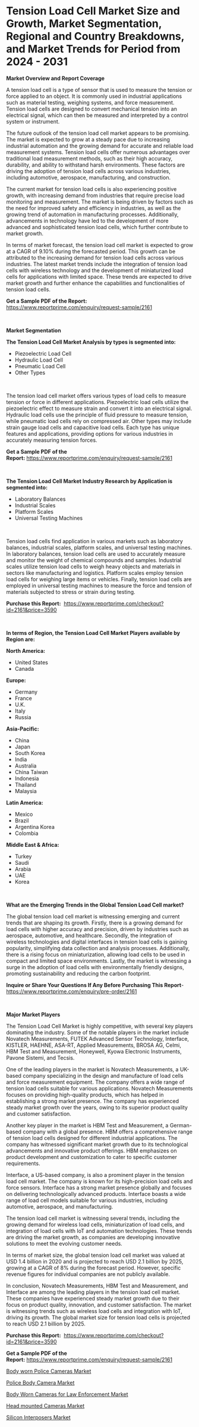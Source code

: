 <p><h1>Tension Load Cell Market Size and Growth, Market Segmentation, Regional and Country Breakdowns, and Market Trends for Period from 2024 -  2031</h1></p><p><strong>Market Overview and Report Coverage</strong></p>
<p><p>A tension load cell is a type of sensor that is used to measure the tension or force applied to an object. It is commonly used in industrial applications such as material testing, weighing systems, and force measurement. Tension load cells are designed to convert mechanical tension into an electrical signal, which can then be measured and interpreted by a control system or instrument.</p><p>The future outlook of the tension load cell market appears to be promising. The market is expected to grow at a steady pace due to increasing industrial automation and the growing demand for accurate and reliable load measurement systems. Tension load cells offer numerous advantages over traditional load measurement methods, such as their high accuracy, durability, and ability to withstand harsh environments. These factors are driving the adoption of tension load cells across various industries, including automotive, aerospace, manufacturing, and construction.</p><p>The current market for tension load cells is also experiencing positive growth, with increasing demand from industries that require precise load monitoring and measurement. The market is being driven by factors such as the need for improved safety and efficiency in industries, as well as the growing trend of automation in manufacturing processes. Additionally, advancements in technology have led to the development of more advanced and sophisticated tension load cells, which further contribute to market growth.</p><p>In terms of market forecast, the tension load cell market is expected to grow at a CAGR of 9.10% during the forecasted period. This growth can be attributed to the increasing demand for tension load cells across various industries. The latest market trends include the integration of tension load cells with wireless technology and the development of miniaturized load cells for applications with limited space. These trends are expected to drive market growth and further enhance the capabilities and functionalities of tension load cells.</p></p>
<p><strong>Get a Sample PDF of the Report:</strong> <a href="https://www.reportprime.com/enquiry/request-sample/2161">https://www.reportprime.com/enquiry/request-sample/2161</a></p>
<p>&nbsp;</p>
<p><strong>Market Segmentation</strong></p>
<p><strong>The Tension Load Cell Market Analysis by types is segmented into:</strong></p>
<p><ul><li>Piezoelectric Load Cell</li><li>Hydraulic Load Cell</li><li>Pneumatic Load Cell</li><li>Other Types</li></ul></p>
<p>&nbsp;</p>
<p><p>The tension load cell market offers various types of load cells to measure tension or force in different applications. Piezoelectric load cells utilize the piezoelectric effect to measure strain and convert it into an electrical signal. Hydraulic load cells use the principle of fluid pressure to measure tension, while pneumatic load cells rely on compressed air. Other types may include strain gauge load cells and capacitive load cells. Each type has unique features and applications, providing options for various industries in accurately measuring tension forces.</p></p>
<p><strong>Get a Sample PDF of the Report:</strong>&nbsp;<a href="https://www.reportprime.com/enquiry/request-sample/2161">https://www.reportprime.com/enquiry/request-sample/2161</a></p>
<p>&nbsp;</p>
<p><strong>The Tension Load Cell Market Industry Research by Application is segmented into:</strong></p>
<p><ul><li>Laboratory Balances</li><li>Industrial Scales</li><li>Platform Scales</li><li>Universal Testing Machines</li></ul></p>
<p>&nbsp;</p>
<p><p>Tension load cells find application in various markets such as laboratory balances, industrial scales, platform scales, and universal testing machines. In laboratory balances, tension load cells are used to accurately measure and monitor the weight of chemical compounds and samples. Industrial scales utilize tension load cells to weigh heavy objects and materials in sectors like manufacturing and logistics. Platform scales employ tension load cells for weighing large items or vehicles. Finally, tension load cells are employed in universal testing machines to measure the force and tension of materials subjected to stress or strain during testing.</p></p>
<p><strong>Purchase this Report:</strong>&nbsp; <a href="https://www.reportprime.com/checkout?id=2161&price=3590">https://www.reportprime.com/checkout?id=2161&price=3590</a></p>
<p>&nbsp;</p>
<p><strong>In terms of Region, the Tension Load Cell Market Players available by Region are:</strong></p>
<p>
    <p> <strong> North America: </strong>
        <ul>
            <li>United States</li>
            <li>Canada</li>
        </ul>
        </p> 
    <p> <strong> Europe: </strong>
        <ul>
            <li>Germany</li>
            <li>France</li>
            <li>U.K.</li>
            <li>Italy</li>
            <li>Russia</li>
        </ul>
        </p> 
    <p> <strong> Asia-Pacific: </strong>
        <ul>
            <li>China</li>
            <li>Japan</li>
            <li>South Korea</li>
            <li>India</li>
            <li>Australia</li>
            <li>China Taiwan</li>
            <li>Indonesia</li>
            <li>Thailand</li>
            <li>Malaysia</li>
        </ul>
        </p> 
    <p> <strong> Latin America: </strong>
        <ul>
            <li>Mexico</li>
            <li>Brazil</li>
            <li>Argentina Korea</li>
            <li>Colombia</li>
        </ul>
        </p> 
    <p> <strong> Middle East & Africa: </strong>
        <ul>
            <li>Turkey</li>
            <li>Saudi</li>
            <li>Arabia</li>
            <li>UAE</li>
            <li>Korea</li>
        </ul>
    </p>
    </p>
<p>&nbsp;</p>
<p><strong>What are the Emerging Trends in the Global Tension Load Cell market?</strong></p>
<p><p>The global tension load cell market is witnessing emerging and current trends that are shaping its growth. Firstly, there is a growing demand for load cells with higher accuracy and precision, driven by industries such as aerospace, automotive, and healthcare. Secondly, the integration of wireless technologies and digital interfaces in tension load cells is gaining popularity, simplifying data collection and analysis processes. Additionally, there is a rising focus on miniaturization, allowing load cells to be used in compact and limited space environments. Lastly, the market is witnessing a surge in the adoption of load cells with environmentally friendly designs, promoting sustainability and reducing the carbon footprint.</p></p>
<p><strong>Inquire or Share Your Questions If Any Before Purchasing This Report</strong>- <a href="https://www.reportprime.com/enquiry/pre-order/2161">https://www.reportprime.com/enquiry/pre-order/2161</a></p>
<p>&nbsp;</p>
<p><strong>Major Market Players</strong></p>
<p><p>The Tension Load Cell Market is highly competitive, with several key players dominating the industry. Some of the notable players in the market include Novatech Measurements, FUTEK Advanced Sensor Technology, Interface, KISTLER, HAEHNE, ASA-RT, Applied Measurements, BROSA AG, Celmi, HBM Test and Measurement, Honeywell, Kyowa Electronic Instruments, Pavone Sistemi, and Tecsis.</p><p>One of the leading players in the market is Novatech Measurements, a UK-based company specializing in the design and manufacture of load cells and force measurement equipment. The company offers a wide range of tension load cells suitable for various applications. Novatech Measurements focuses on providing high-quality products, which has helped in establishing a strong market presence. The company has experienced steady market growth over the years, owing to its superior product quality and customer satisfaction.</p><p>Another key player in the market is HBM Test and Measurement, a German-based company with a global presence. HBM offers a comprehensive range of tension load cells designed for different industrial applications. The company has witnessed significant market growth due to its technological advancements and innovative product offerings. HBM emphasizes on product development and customization to cater to specific customer requirements.</p><p>Interface, a US-based company, is also a prominent player in the tension load cell market. The company is known for its high-precision load cells and force sensors. Interface has a strong market presence globally and focuses on delivering technologically advanced products. Interface boasts a wide range of load cell models suitable for various industries, including automotive, aerospace, and manufacturing.</p><p>The tension load cell market is witnessing several trends, including the growing demand for wireless load cells, miniaturization of load cells, and integration of load cells with IoT and automation technologies. These trends are driving the market growth, as companies are developing innovative solutions to meet the evolving customer needs.</p><p>In terms of market size, the global tension load cell market was valued at USD 1.4 billion in 2020 and is projected to reach USD 2.1 billion by 2025, growing at a CAGR of 8% during the forecast period. However, specific revenue figures for individual companies are not publicly available.</p><p>In conclusion, Novatech Measurements, HBM Test and Measurement, and Interface are among the leading players in the tension load cell market. These companies have experienced steady market growth due to their focus on product quality, innovation, and customer satisfaction. The market is witnessing trends such as wireless load cells and integration with IoT, driving its growth. The global market size for tension load cells is projected to reach USD 2.1 billion by 2025.</p></p>
<p><strong>Purchase this Report:</strong>&nbsp;&nbsp;<a href="https://www.reportprime.com/checkout?id=2161&price=3590">https://www.reportprime.com/checkout?id=2161&price=3590</a></p>
<p></p>
<p><strong>Get a Sample PDF of the Report:</strong>&nbsp;<a href="https://www.reportprime.com/enquiry/request-sample/2161">https://www.reportprime.com/enquiry/request-sample/2161</a></p>
<p><p><a href="https://github.com/bracarafogo/Market-Research-Report-List-1/blob/main/body-worn-police-cameras-market.md">Body worn Police Cameras Market</a></p><p><a href="https://github.com/lababdou/Market-Research-Report-List-1/blob/main/police-body-camera-market.md">Police Body Camera Market</a></p><p><a href="https://github.com/antony131rp/Market-Research-Report-List-1/blob/main/body-worn-cameras-for-law-enforcement-market.md">Body Worn Cameras for Law Enforcement Market</a></p><p><a href="https://github.com/khayangel/Market-Research-Report-List-1/blob/main/head-mounted-cameras-market.md">Head mounted Cameras Market</a></p><p><a href="https://github.com/mohamedbakry57/Market-Research-Report-List-1/blob/main/silicon-interposers-market.md">Silicon Interposers Market</a></p></p>